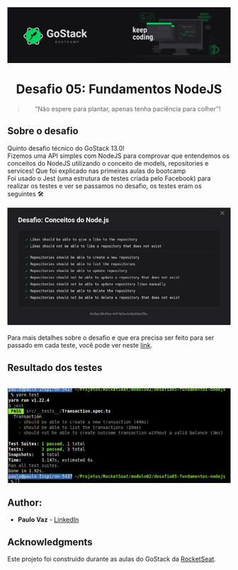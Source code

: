 <img alt="GoStack" src="./docs/header-desafios-new.png" />
<h1 align="center">
  Desafio 05: Fundamentos NodeJS
</h1>

<blockquote align="center">“Não espere para plantar, apenas tenha paciência para colher”!</blockquote>

## Sobre o desafio 
Quinto desafio técnico do GoStack 13.0! <br>
Fizemos uma API simples com NodeJS para comprovar que entendemos os conceitos do NodeJS utilizando o conceito de models, repositories e services! Que foi explicado nas primeiras aulas do bootcamp <br>
Foi usado o Jest (uma estrutura de testes criada pelo Facebook) para realizar os testes e ver se passamos no desafio, os testes eram os seguintes 🛠 
<br><br>
<img src="./docs/resultado.png"></img>
<br><br>
Para mais detalhes sobre o desafio e que era precisa ser feito para ser passado em cada teste, você pode ver neste <a href="https://github.com/rocketseat-education/bootcamp-gostack-desafios/tree/master/desafio-fundamentos-nodejs">link</a>.

## Resultado dos testes
<br>
<img src="./docs/resultado2.png "></img>


## Author:

* **Paulo Vaz** - [LinkedIn](https://www.linkedin.com/in/paulo-vaz-05296a46/)


## Acknowledgments

Este projeto foi construído durante as aulas do GoStack  da [RocketSeat](https://rocketseat.com.br/).